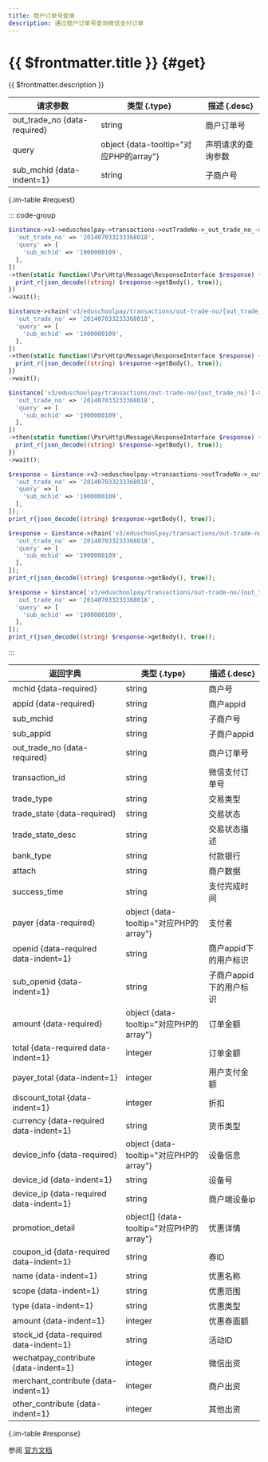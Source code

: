 ```yaml
---
title: 商户订单号查单
description: 通过商户订单号查询微信支付订单
---
```


# {{ $frontmatter.title }} {#get}

{{ $frontmatter.description }}

| 请求参数 | 类型 {.type} | 描述 {.desc}
| --- | --- | ---
| out_trade_no {data-required} | string | 商户订单号
| query | object {data-tooltip="对应PHP的array"} | 声明请求的查询参数
| sub_mchid {data-indent=1} | string | 子商户号

{.im-table #request}

::: code-group

```php [异步纯链式]
$instance->v3->eduschoolpay->transactions->outTradeNo->_out_trade_no_->getAsync([
  'out_trade_no' => '201407033233368018',
  'query' => [
    'sub_mchid' => '1900000109',
  ],
])
->then(static function(\Psr\Http\Message\ResponseInterface $response) {
  print_r(json_decode((string) $response->getBody(), true));
})
->wait();
```

```php [异步声明式]
$instance->chain('v3/eduschoolpay/transactions/out-trade-no/{out_trade_no}')->getAsync([
  'out_trade_no' => '201407033233368018',
  'query' => [
    'sub_mchid' => '1900000109',
  ],
])
->then(static function(\Psr\Http\Message\ResponseInterface $response) {
  print_r(json_decode((string) $response->getBody(), true));
})
->wait();
```

```php [异步属性式]
$instance['v3/eduschoolpay/transactions/out-trade-no/{out_trade_no}']->getAsync([
  'out_trade_no' => '201407033233368018',
  'query' => [
    'sub_mchid' => '1900000109',
  ],
])
->then(static function(\Psr\Http\Message\ResponseInterface $response) {
  print_r(json_decode((string) $response->getBody(), true));
})
->wait();
```

```php [同步纯链式]
$response = $instance->v3->eduschoolpay->transactions->outTradeNo->_out_trade_no_->get([
  'out_trade_no' => '201407033233368018',
  'query' => [
    'sub_mchid' => '1900000109',
  ],
]);
print_r(json_decode((string) $response->getBody(), true));
```

```php [同步声明式]
$response = $instance->chain('v3/eduschoolpay/transactions/out-trade-no/{out_trade_no}')->get([
  'out_trade_no' => '201407033233368018',
  'query' => [
    'sub_mchid' => '1900000109',
  ],
]);
print_r(json_decode((string) $response->getBody(), true));
```

```php [同步属性式]
$response = $instance['v3/eduschoolpay/transactions/out-trade-no/{out_trade_no}']->get([
  'out_trade_no' => '201407033233368018',
  'query' => [
    'sub_mchid' => '1900000109',
  ],
]);
print_r(json_decode((string) $response->getBody(), true));
```

:::

| 返回字典 | 类型 {.type} | 描述 {.desc}
| --- | --- | ---
| mchid {data-required}| string | 商户号
| appid {data-required}| string | 商户appid
| sub_mchid | string | 子商户号
| sub_appid | string | 子商户appid
| out_trade_no {data-required}| string | 商户订单号
| transaction_id | string | 微信支付订单号
| trade_type | string | 交易类型
| trade_state {data-required}| string | 交易状态
| trade_state_desc | string | 交易状态描述
| bank_type | string | 付款银行
| attach | string | 商户数据
| success_time | string | 支付完成时间
| payer {data-required}| object {data-tooltip="对应PHP的array"} | 支付者
| openid {data-required data-indent=1} | string | 商户appid下的用户标识
| sub_openid {data-indent=1} | string | 子商户appid下的用户标识
| amount {data-required}| object {data-tooltip="对应PHP的array"} | 订单金额
| total {data-required data-indent=1} | integer | 订单金额
| payer_total {data-indent=1} | integer | 用户支付金额
| discount_total {data-indent=1} | integer | 折扣
| currency {data-required data-indent=1} | string | 货币类型
| device_info {data-required}| object {data-tooltip="对应PHP的array"} | 设备信息
| device_id {data-indent=1} | string | 设备号
| device_ip {data-required data-indent=1} | string | 商户端设备ip
| promotion_detail | object[] {data-tooltip="对应PHP的array"} | 优惠详情
| coupon_id {data-required data-indent=1} | string | 券ID
| name {data-indent=1} | string | 优惠名称
| scope {data-indent=1} | string | 优惠范围
| type {data-indent=1} | string | 优惠类型
| amount {data-indent=1} | integer | 优惠券面额
| stock_id {data-required data-indent=1} | string | 活动ID
| wechatpay_contribute {data-indent=1} | integer | 微信出资
| merchant_contribute {data-indent=1} | integer | 商户出资
| other_contribute {data-indent=1} | integer | 其他出资

{.im-table #response}

参阅 [官方文档](https://pay.weixin.qq.com/wiki/doc/apiv3/wxpay/edu/eduschoolpay/chapter4_3.shtml)
